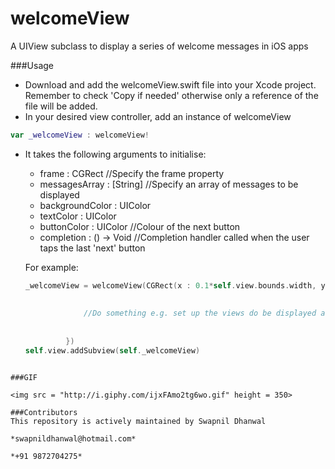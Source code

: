 # welcomeView
A UIView subclass to display a series of welcome messages in iOS apps

###Usage
- Download and add the welcomeView.swift file into your Xcode project. Remember to check 'Copy if needed' otherwise only a reference of the file will be added.
- In your desired view controller, add an instance of welcomeView

```swift
var _welcomeView : welcomeView!
```

- It takes the following arguments to initialise:
  - frame : CGRect //Specify the frame property
  - messagesArray : [String] //Specify an array of messages to be displayed
  - backgroundColor : UIColor
  - textColor : UIColor
  - buttonColor : UIColor //Colour of the next button
  - completion : () -> Void //Completion handler called when the user taps the last 'next' button

  For example:
  ```swift
  _welcomeView = welcomeView(CGRect(x : 0.1*self.view.bounds.width, y : 0.1*self.view.bounds.height, width : 0.8*self.view.bounds.width, height : 0.8*self.view.bounds.height), ["First message!", "Second message!"], getColor(red: 61, green: 78, blue: 245), UIColor.white, UIColor.white, {
                
               
               //Do something e.g. set up the views do be displayed after the welcome view completes.
                    
                    
           })
  self.view.addSubview(self._welcomeView)
```

###GIF

<img src = "http://i.giphy.com/ijxFAmo2tg6wo.gif" height = 350>

###Contributors
This repository is actively maintained by Swapnil Dhanwal

*swapnildhanwal@hotmail.com*

*+91 9872704275*


